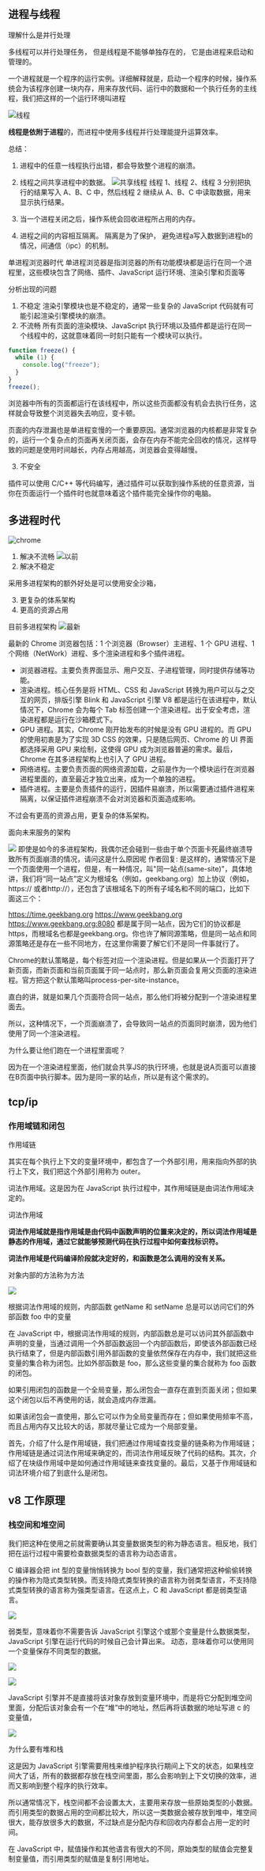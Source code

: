 #

##  进程与线程

理解什么是并行处理

多线程可以并行处理任务， 但是线程是不能够单独存在的， 它是由进程来启动和管理的。

一个进程就是一个程序的运行实例。详细解释就是，启动一个程序的时候，操作系统会为该程序创建一块内存，用来存放代码、运行中的数据和一个执行任务的主线程，我们把这样的一个运行环境叫进程

![线程](https://tva1.sinaimg.cn/large/0081Kckwgy1gll36lofrkj31nf0u0jxu.jpg)

**线程是依附于进程**的，而进程中使用多线程并行处理能提升运算效率。

总结： 

1. 进程中的任意一线程执行出错，都会导致整个进程的崩溃。
2. 线程之间共享进程中的数据。
![共享线程](https://tva1.sinaimg.cn/large/0081Kckwgy1gll3888ppyj316w0u0n4c.jpg)
线程 1、线程 2、线程 3 分别把执行的结果写入 A、B、C 中，然后线程 2 继续从 A、B、C 中读取数据，用来显示执行结果。

3. 当一个进程关闭之后，操作系统会回收进程所占用的内存。
4. 进程之间的内容相互隔离。
隔离是为了保护， 避免进程a写入数据到进程b的情况，间通信（ipc）的机制。

单进程浏览器时代
单进程浏览器是指浏览器的所有功能模块都是运行在同一个进程里，这些模块包含了网络、插件、JavaScript 运行环境、渲染引擎和页面等

分析出现的问题

1. 不稳定
渲染引擎模块也是不稳定的，通常一些复杂的 JavaScript 代码就有可能引起渲染引擎模块的崩溃。
2. 不流畅
所有页面的渲染模块、JavaScript 执行环境以及插件都是运行在同一个线程中的，这就意味着同一时刻只能有一个模块可以执行。

```js
function freeze() {
  while (1) {
    console.log("freeze");
  }
}
freeze();
```

浏览器中所有的页面都运行在该线程中，所以这些页面都没有机会去执行任务，这样就会导致整个浏览器失去响应，变卡顿。

页面的内存泄漏也是单进程变慢的一个重要原因。通常浏览器的内核都是非常复杂的，运行一个复杂点的页面再关闭页面，会存在内存不能完全回收的情况，这样导致的问题是使用时间越长，内存占用越高，浏览器会变得越慢。

3. 不安全

插件可以使用 C/C++ 等代码编写，通过插件可以获取到操作系统的任意资源，当你在页面运行一个插件时也就意味着这个插件能完全操作你的电脑。

## 多进程时代

![chrome](https://tva1.sinaimg.cn/large/0081Kckwgy1gll3notcpsj31b50u0jzv.jpg)

1. 解决不流畅
![以前](https://tva1.sinaimg.cn/large/0081Kckwgy1gll3notcpsj31b50u0jzv.jpg)
2. 解决不稳定


采用多进程架构的额外好处是可以使用安全沙箱，


3. 更复杂的体系架构
4. 更高的资源占用 

目前多进程架构
![最新](https://tva1.sinaimg.cn/large/0081Kckwgy1glm7r57nyjj31rk0rmgpz.jpg)

最新的 Chrome 浏览器包括：1 个浏览器（Browser）主进程、1 个 GPU 进程、1 个网络（NetWork）进程、多个渲染进程和多个插件进程。

* 浏览器进程。主要负责界面显示、用户交互、子进程管理，同时提供存储等功能。
* 渲染进程。核心任务是将 HTML、CSS 和 JavaScript 转换为用户可以与之交互的网页，排版引擎 Blink 和 JavaScript 引擎 V8 都是运行在该进程中，默认情况下，Chrome 会为每个 Tab 标签创建一个渲染进程。出于安全考虑，渲染进程都是运行在沙箱模式下。
* GPU 进程。其实，Chrome 刚开始发布的时候是没有 GPU 进程的。而 GPU 的使用初衷是为了实现 3D CSS 的效果，只是随后网页、Chrome 的 UI 界面都选择采用 GPU 来绘制，这使得 GPU 成为浏览器普遍的需求。最后，Chrome 在其多进程架构上也引入了 GPU 进程。
* 网络进程。主要负责页面的网络资源加载，之前是作为一个模块运行在浏览器进程里面的，直至最近才独立出来，成为一个单独的进程。
* 插件进程。主要是负责插件的运行，因插件易崩溃，所以需要通过插件进程来隔离，以保证插件进程崩溃不会对浏览器和页面造成影响。

不过会有更高的资源占用，更复杂的体系架构。

面向未来服务的架构

![](https://tva1.sinaimg.cn/large/0081Kckwgy1glm9w0x2qhj31m90u0n20.jpg)
即使是如今的多进程架构，我偶尔还会碰到一些由于单个页面卡死最终崩溃导致所有页面崩溃的情况，请问这是什么原因呢
作者回复: 是这样的，通常情况下是一个页面使用一个进程，但是，有一种情况，叫"同一站点(same-site)"，具体地讲，我们将“同一站点”定义为根域名（例如，geekbang.org）加上协议（例如，https:// 或者http://），还包含了该根域名下的所有子域名和不同的端口，比如下面这三个：

https://time.geekbang.org
https://www.geekbang.org
https://www.geekbang.org:8080
都是属于同一站点，因为它们的协议都是https，而根域名也都是geekbang.org。你也许了解同源策略，但是同一站点和同源策略还是存在一些不同地方，在这里你需要了解它们不是同一件事就行了。

Chrome的默认策略是，每个标签对应一个渲染进程。但是如果从一个页面打开了新页面，而新页面和当前页面属于同一站点时，那么新页面会复用父页面的渲染进程。官方把这个默认策略叫process-per-site-instance。

直白的讲，就是如果几个页面符合同一站点，那么他们将被分配到一个渲染进程里面去。

所以，这种情况下，一个页面崩溃了，会导致同一站点的页面同时崩溃，因为他们使用了同一个渲染进程。

为什么要让他们跑在一个进程里面呢？

因为在一个渲染进程里面，他们就会共享JS的执行环境，也就是说A页面可以直接在B页面中执行脚本。因为是同一家的站点，所以是有这个需求的。

##  tcp/ip





### 作用域链和闭包

作用域链

其实在每个执行上下文的变量环境中，都包含了一个外部引用，用来指向外部的执行上下文，我们把这个外部引用称为 outer。

词法作用域。这是因为在 JavaScript 执行过程中，其作用域链是由词法作用域决定的。

词法作用域

**词法作用域就是指作用域是由代码中函数声明的位置来决定的，所以词法作用域是静态的作用域，通过它就能够预测代码在执行过程中如何查找标识符。**

**词法作用域是代码编译阶段就决定好的，和函数是怎么调用的没有关系。**

对象内部的方法称为方法

![](2022-03-02-22-41-58.png)

根据词法作用域的规则，内部函数 getName 和 setName 总是可以访问它们的外部函数 foo 中的变量

在 JavaScript 中，根据词法作用域的规则，内部函数总是可以访问其外部函数中声明的变量，当通过调用一个外部函数返回一个内部函数后，即使该外部函数已经执行结束了，但是内部函数引用外部函数的变量依然保存在内存中，我们就把这些变量的集合称为闭包。比如外部函数是 foo，那么这些变量的集合就称为 foo 函数的闭包。

如果引用闭包的函数是一个全局变量，那么闭包会一直存在直到页面关闭；但如果这个闭包以后不再使用的话，就会造成内存泄漏。

如果该闭包会一直使用，那么它可以作为全局变量而存在；但如果使用频率不高，而且占用内存又比较大的话，那就尽量让它成为一个局部变量。

首先，介绍了什么是作用域链，我们把通过作用域查找变量的链条称为作用域链；作用域链是通过词法作用域来确定的，而词法作用域反映了代码的结构。其次，介绍了在块级作用域中是如何通过作用域链来查找变量的。最后，又基于作用域链和词法环境介绍了到底什么是闭包。


## v8 工作原理



### 栈空间和堆空间

我们把这种在使用之前就需要确认其变量数据类型的称为静态语言。相反地，我们把在运行过程中需要检查数据类型的语言称为动态语言。


C 编译器会把 int 型的变量悄悄转换为 bool 型的变量，我们通常把这种偷偷转换的操作称为隐式类型转换。而支持隐式类型转换的语言称为弱类型语言，不支持隐式类型转换的语言称为强类型语言。在这点上，C 和 JavaScript 都是弱类型语言。

![](2022-03-02-21-52-27.png)

弱类型，意味着你不需要告诉 JavaScript 引擎这个或那个变量是什么数据类型，JavaScript 引擎在运行代码的时候自己会计算出来。
动态，意味着你可以使用同一个变量保存不同类型的数据。

![](2022-03-02-21-56-44.png)

![](2022-03-02-21-58-58.png)

JavaScript 引擎并不是直接将该对象存放到变量环境中，而是将它分配到堆空间里面，分配后该对象会有一个在“堆”中的地址，然后再将该数据的地址写进 c 的变量值，

![](2022-03-02-22-05-01.png)

为什么要有堆和栈

这是因为 JavaScript 引擎需要用栈来维护程序执行期间上下文的状态，如果栈空间大了话，所有的数据都存放在栈空间里面，那么会影响到上下文切换的效率，进而又影响到整个程序的执行效率。

所以通常情况下，栈空间都不会设置太大，主要用来存放一些原始类型的小数据。而引用类型的数据占用的空间都比较大，所以这一类数据会被存放到堆中，堆空间很大，能存放很多大的数据，不过缺点是分配内存和回收内存都会占用一定的时间。

在 JavaScript 中，赋值操作和其他语言有很大的不同，原始类型的赋值会完整复制变量值，而引用类型的赋值是复制引用地址。





